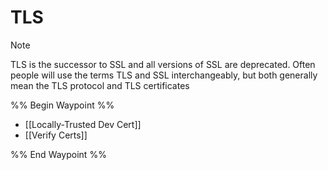 # TLS

>[!Note]
> TLS is the successor to SSL and all versions of SSL are deprecated. Often people will use the
terms TLS and SSL interchangeably, but both generally mean the TLS protocol and TLS certificates

%% Begin Waypoint %%

- [[Locally-Trusted Dev Cert]]
- [[Verify Certs]]

%% End Waypoint %%
